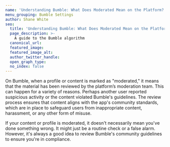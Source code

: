 ```yaml
---
name: 'Understanding Bumble: What Does Moderated Mean on the Platform?'
menu_grouping: Bumble Settings
author: Shane White
seo:
  title: 'Understanding Bumble: What Does Moderated Mean on the Platform?'
  page_description: >-
    A guide to the Bumble algorithm
  canonical_url:
  featured_image:
  featured_image_alt:
  author_twitter_handle:
  open_graph_type:
  no_index: false
---
```


<p>On Bumble, when a profile or content is marked as "moderated," it means that the material has been reviewed by the platform’s moderation team. This can happen for a variety of reasons. Perhaps another user reported suspicious activity or the content violated Bumble's guidelines. The review process ensures that content aligns with the app's community standards, which are in place to safeguard users from inappropriate content, harassment, or any other form of misuse.</p>
<p>If your content or profile is moderated, it doesn't necessarily mean you've done something wrong. It might just be a routine check or a false alarm. However, it's always a good idea to review Bumble's community guidelines to ensure you're in compliance.</p>
